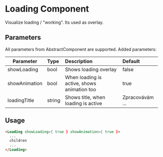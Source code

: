 # Loading Component

Visualize loading / "working". Its used as overlay.

## Parameters

All parameters from AbstractComponent are supported. Added parameters:

| Parameter | Type | Description | Default  |
| --- | :--- | :--- | :--- |
| showLoading  | bool   | Shows loading overlay | false |
| showAnimation | bool    | When loading is active, shows animation too   |   true |
| loadingTitle | string | Shows title, when loading is active | Zpracovávám ... |

## Usage

```html
<Loading showLoading={ true } showAnimation={ true }>
  ...
  children
  ...
</Loading>
```
